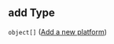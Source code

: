 ## add Type

`object[]` ([Add a new platform](generic-properties-root-addrename--edit-platform-properties-add-platform-add-a-new-platform.md))
